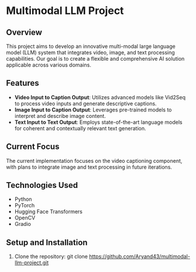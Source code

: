 # Multimodal LLM Project

## Overview
This project aims to develop an innovative multi-modal large language model (LLM) system that integrates video, image, and text processing capabilities. Our goal is to create a flexible and comprehensive AI solution applicable across various domains.

## Features
- **Video Input to Caption Output**: Utilizes advanced models like Vid2Seq to process video inputs and generate descriptive captions.
- **Image Input to Caption Output**: Leverages pre-trained models to interpret and describe image content.
- **Text Input to Text Output**: Employs state-of-the-art language models for coherent and contextually relevant text generation.

## Current Focus
The current implementation focuses on the video captioning component, with plans to integrate image and text processing in future iterations.

## Technologies Used
- Python
- PyTorch
- Hugging Face Transformers
- OpenCV
- Gradio

## Setup and Installation
1. Clone the repository:
git clone https://github.com/Aryand43/multimodal-llm-project.git
